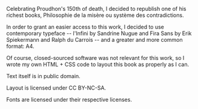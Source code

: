 Celebrating Proudhon's 150th of death, I decided to republish one of his richest books, Philosophie de la misère ou système des contradictions.

In order to grant an easier access to this work, I decided to use contemporary typeface -- l'Infini by Sandrine Nugue and Fira Sans by Erik Spiekermann and Ralph du Carrois -- and a greater and more common format: A4.

Of course, closed-sourced software was not relevant for this work, so I wrote my own HTML + CSS code to layout this book as properly as I can.

Text itself is in public domain.

Layout is licensed under CC BY-NC-SA.

Fonts are licensed under their respective licenses.
